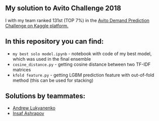 ## My solution to Avito Challenge 2018

I with my team ranked 131st (TOP 7%) in the [Avito Demand Prediction Challenge on Kaggle platform.](https://www.kaggle.com/c/avito-demand-prediction)

## In this repository you can find:
* `my best solo model.ipynb` - notebook with code of my best model, which was used in the final ensemble
* `cosine_distance.py` - getting cosine distance between two TF-IDF matrices
* `kfold feature.py` - getting LGBM prediction feature with out-of-fold method (this can be used for stacking)

## Solutions by teammates:
- [Andrew Lukyanenko](https://github.com/Erlemar/Avito_demand_prediction_2018)
- [Insaf Ashrapov](https://github.com/Diyago/Machine-Learning-scripts/tree/master/DL/Kaggle:%20Avito%20Demand%20Prediction%20Challenge%20(bronze%20solution))
